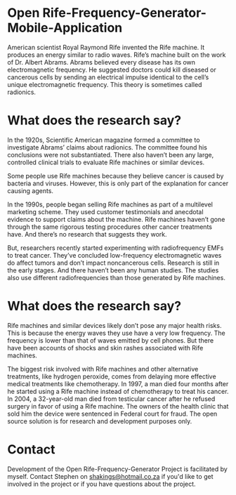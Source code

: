 # Open Rife-Frequency-Generator-Mobile-Application
American scientist Royal Raymond Rife invented the Rife machine. It produces an energy similar to radio waves.   Rife’s machine built on the work of Dr. Albert Abrams. Abrams believed every disease has its own electromagnetic frequency. He suggested doctors could kill diseased or cancerous cells by sending an electrical impulse identical to the cell’s unique electromagnetic frequency. This theory is sometimes called radionics.

# What does the research say?
In the 1920s, Scientific American magazine formed a committee to investigate Abrams’ claims about radionics. The committee found his conclusions were not substantiated. There also haven’t been any large, controlled clinical trials to evaluate Rife machines or similar devices.

Some people use Rife machines because they believe cancer is caused by bacteria and viruses. However, this is only part of the explanation for cancer causing agents.

In the 1990s, people began selling Rife machines as part of a multilevel marketing scheme. They used customer testimonials and anecdotal evidence to support claims about the machine. Rife machines haven’t gone through the same rigorous testing procedures other cancer treatments have. And there’s no research that suggests they work.

But, researchers recently started experimenting with radiofrequency EMFs to treat cancer. They’ve concluded low-frequency electromagnetic waves do affect tumors and don’t impact noncancerous cells. Research is still in the early stages. And there haven’t been any human studies. The studies also use different radiofrequencies than those generated by Rife machines.

# What does the research say?
Rife machines and similar devices likely don’t pose any major health risks. This is because the energy waves they use have a very low frequency. The frequency is lower than that of waves emitted by cell phones. But there have been accounts of shocks and skin rashes associated with Rife machines.

The biggest risk involved with Rife machines and other alternative treatments, like hydrogen peroxide, comes from delaying more effective medical treatments like chemotherapy. In 1997, a man died four months after he started using a Rife machine instead of chemotherapy to treat his cancer. In 2004, a 32-year-old man died from testicular cancer after he refused surgery in favor of using a Rife machine. The owners of the health clinic that sold him the device were sentenced in Federal court for fraud. The open source solution is for research and development purposes only.


# Contact
Development of the Open Rife-Frequency-Generator Project is facilitated by myself.
Contact Stephen on shakings@hotmail.co.za if you'd like to get involved in the project or if you have questions about the project.
